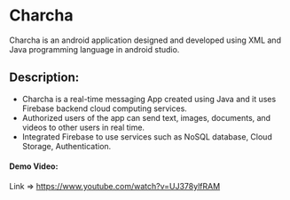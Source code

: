 # Charcha
Charcha is an android application designed and developed using XML and Java programming language in android studio.

## Description:
- Charcha is a real-time messaging App created using Java and it uses Firebase backend cloud computing services.
- Authorized users of the app can send text, images, documents, and videos to other users in real time.
- Integrated Firebase to use services such as NoSQL database, Cloud Storage, Authentication.

#### Demo Video:
Link => https://www.youtube.com/watch?v=UJ378ylfRAM
